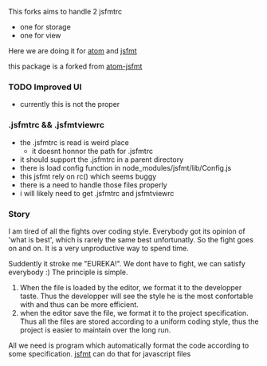 This forks aims to handle 2 jsfmtrc
- one for storage
- one for view

Here we are doing it for [atom](http://atom.io) and [jsfmt](https://github.com/rdio/jsfmt)

this package is a forked from [atom-jsfmt](https://atom.io/packages/atom-jsfmt)

### TODO Improved UI
- currently this is not the proper 

### .jsfmtrc && .jsfmtviewrc
- the .jsfmtrc is read is weird place
  - it doesnt honnor the path for .jsfmtrc
- it should support the .jsfmtrc in a parent directory
- there is load config function in node_modules/jsfmt/lib/Config.js
- this jsfmt rely on rc() which seems buggy
- there is a need to handle those files properly
- i will likely need to get .jsfmtrc and jsfmtviewrc

### Story

I am tired of all the fights over coding style.
Everybody got its opinion of 'what is best', which is rarely 
the same best unfortunatly. So the fight goes on and on.
It is a very unproductive way to spend time.

Suddently it stroke me "EUREKA!".
We dont have to fight, we can satisfy everybody :)
The principle is simple. 

1. When the file is loaded by the editor, we format it to the developper taste.
Thus the developper will see the style he is the most confortable with
and thus can be more efficient.
2. when the editor save the file, we format it to the project specification.
Thus all the files are stored according to a uniform coding style, thus 
the project is easier to maintain over the long run.

All we need is program which automatically format the code according to some 
specification. [jsfmt](https://github.com/rdio/jsfmt) can do that for javascript files
